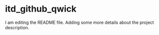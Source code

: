 # itd_github_qwick
I am editing the README file. Adding some more details about the project description.
